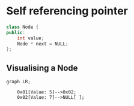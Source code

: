# Self referencing pointer

```cpp
class Node {
public:
    int value;
    Node * next = NULL;
};
```

## Visualising a Node

```mermaid
graph LR;

    0x01[Value: 5]-->0x02;
    0x02[Value: 7]-->NULL[ ];

```
